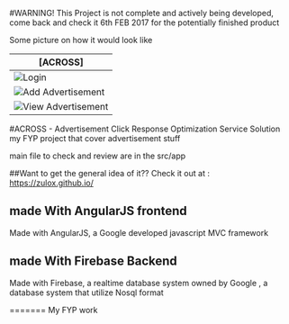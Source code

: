 
#WARNING!
This Project is not complete and actively being developed, come back and check it 6th FEB 2017 for the potentially finished product



Some picture on how it would look like

|  **[ACROSS]**   | 
| ------------- | 
| ![Login](http://i.imgur.com/aLQRVDH.png)   |
| ![Add Advertisement](http://i.imgur.com/1asoc6o.png)   | 
|![View Advertisement](http://i.imgur.com/lQgJJIw.png) |     


#ACROSS - Advertisement Click Response Optimization Service Solution
my FYP project that cover advertisement stuff

main file to check and review are in the src/app

##Want to get the general idea of it??
Check it out at : https://zulox.github.io/





## made With AngularJS frontend
Made with AngularJS, a Google developed javascript MVC framework


## made With Firebase Backend
Made with Firebase, a realtime database system owned by Google , a database system that utilize Nosql format

=======
My FYP work
